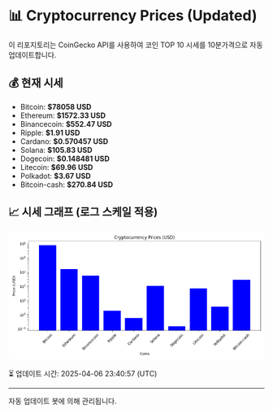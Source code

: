 
# 📊 Cryptocurrency Prices (Updated)

이 리포지토리는 CoinGecko API를 사용하여 코인 TOP 10 시세를 10분가격으로 자동 업데이트합니다.

## 💰 현재 시세
- Bitcoin: **$78058 USD**
- Ethereum: **$1572.33 USD**
- Binancecoin: **$552.47 USD**
- Ripple: **$1.91 USD**
- Cardano: **$0.570457 USD**
- Solana: **$105.83 USD**
- Dogecoin: **$0.148481 USD**
- Litecoin: **$69.96 USD**
- Polkadot: **$3.67 USD**
- Bitcoin-cash: **$270.84 USD**

## 📈 시세 그래프 (로그 스케일 적용)
![Crypto Prices](crypto_prices.png)

⏳ 업데이트 시간: 2025-04-06 23:40:57 (UTC)

---
자동 업데이트 봇에 의해 관리됩니다.
